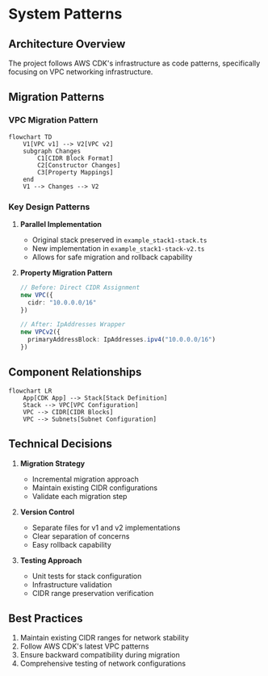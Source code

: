 # System Patterns

## Architecture Overview
The project follows AWS CDK's infrastructure as code patterns, specifically focusing on VPC networking infrastructure.

## Migration Patterns
### VPC Migration Pattern
```mermaid
flowchart TD
    V1[VPC v1] --> V2[VPC v2]
    subgraph Changes
        C1[CIDR Block Format]
        C2[Constructor Changes]
        C3[Property Mappings]
    end
    V1 --> Changes --> V2
```

### Key Design Patterns
1. **Parallel Implementation**
   - Original stack preserved in `example_stack1-stack.ts`
   - New implementation in `example_stack1-stack-v2.ts`
   - Allows for safe migration and rollback capability

2. **Property Migration Pattern**
   ```typescript
   // Before: Direct CIDR Assignment
   new VPC({
     cidr: "10.0.0.0/16"
   })

   // After: IpAddresses Wrapper
   new VPCv2({
     primaryAddressBlock: IpAddresses.ipv4("10.0.0.0/16")
   })
   ```

## Component Relationships
```mermaid
flowchart LR
    App[CDK App] --> Stack[Stack Definition]
    Stack --> VPC[VPC Configuration]
    VPC --> CIDR[CIDR Blocks]
    VPC --> Subnets[Subnet Configuration]
```

## Technical Decisions
1. **Migration Strategy**
   - Incremental migration approach
   - Maintain existing CIDR configurations
   - Validate each migration step

2. **Version Control**
   - Separate files for v1 and v2 implementations
   - Clear separation of concerns
   - Easy rollback capability

3. **Testing Approach**
   - Unit tests for stack configuration
   - Infrastructure validation
   - CIDR range preservation verification

## Best Practices
1. Maintain existing CIDR ranges for network stability
2. Follow AWS CDK's latest VPC patterns
3. Ensure backward compatibility during migration
4. Comprehensive testing of network configurations
